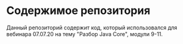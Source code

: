 # Содержимое репозитория

Данный репозиторий содержит код, который использовался для вебинара 07.07.20 на тему "Разбор Java Core", модули 9-11.

